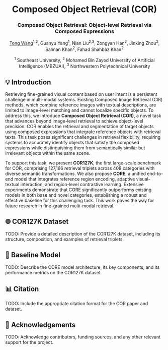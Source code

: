 <div align="center">
<h1> Composed Object Retrieval (COR) </h1>
<h3>Composed Object Retrieval: Object-level Retrieval via Composed Expressions</h3>

[Tong Wang](https://wangtong627.github.io/)<sup>1,2</sup>, Guanyu Yang<sup>1</sup>, Nian Liu<sup>2,3</sup>, Zongyan Han<sup>2</sup>, Jinxing Zhou<sup>2</sup>, Salman Khan<sup>2</sup>, Fahad Shahbaz Khan<sup>2</sup>

<sup>1</sup> Southeast University, <sup>2</sup> Mohamed Bin Zayed University of Artificial Intelligence (MBZUAI), <sup>3</sup> Northwestern Polytechnical University

<!-- [[`Paper`](https://arxiv.org/pdf/2505.16974)] -->
</div>

## 💡 Introduction
Retrieving fine-grained visual content based on user intent is a persistent challenge in multi-modal systems. Existing Composed Image Retrieval (CIR) methods, which combine reference images with textual descriptions, are limited to image-level matching and cannot localize specific objects. To address this, we introduce **Composed Object Retrieval (COR)**, a novel task that advances beyond image-level retrieval to achieve object-level precision. COR enables the retrieval and segmentation of target objects using composed expressions that integrate reference objects with retrieval texts. This task poses significant challenges in retrieval flexibility, requiring systems to accurately identify objects that satisfy the composed expressions while distinguishing them from semantically similar but irrelevant objects within the same scene. 

To support this task, we present **COR127K**, the first large-scale benchmark for COR, comprising 127,166 retrieval triplets across 408 categories with diverse semantic transformations. We also propose **CORE**, a unified end-to-end model that integrates reference region encoding, adaptive visual-textual interaction, and region-level contrastive learning. Extensive experiments demonstrate that CORE significantly outperforms existing models in both base and novel categories, establishing a robust and effective baseline for this challenging task. This work paves the way for future research in fine-grained multi-modal retrieval.

## 🌐 COR127K Dataset
TODO: Provide a detailed description of the COR127K dataset, including its structure, composition, and examples of retrieval triplets.

## 🏫 Baseline Model
TODO: Describe the CORE model architecture, its key components, and its performance metrics on the COR127K dataset.

## 📊 Citation
TODO: Include the appropriate citation format for the COR paper and dataset.

## 📝 Acknowledgements
TODO: Acknowledge contributors, funding sources, and any other relevant support for the project.
